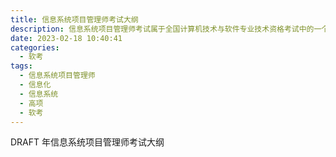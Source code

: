```yaml
---
title: 信息系统项目管理师考试大纲
description: 信息系统项目管理师考试属于全国计算机技术与软件专业技术资格考试中的一个高级考试。
date: 2023-02-18 10:40:41
categories:
  - 软考
tags:
  - 信息系统项目管理师
  - 信息化
  - 信息系统
  - 高项
  - 软考
---
```


DRAFT 年信息系统项目管理师考试大纲
